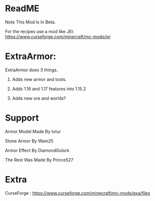 # ReadME

Note This Mod Is In Beta.
 

For the recipes use a mod like JEI: https://www.curseforge.com/minecraft/mc-mods/jei
 

# ExtraArmor:

ExtraArmor does 3 things.

1. Adds new armor and tools.

2. Adds 1.16 and 1.17 features into 1.15.2

3. Adds new ore and worlds?

# Support
Armor Model Made By txtur

Stone Armor By Wam25

Armor Effect By DiamondGolurk

The Rest Was Made By Prince527
# Extra
CurseForge : https://www.curseforge.com/minecraft/mc-mods/exa/files

